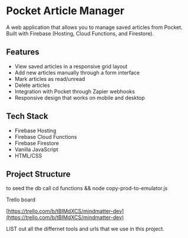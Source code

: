 # Pocket Article Manager

A web application that allows you to manage saved articles from Pocket. Built with Firebase (Hosting, Cloud Functions, and Firestore).

## Features

*   View saved articles in a responsive grid layout
*   Add new articles manually through a form interface
*   Mark articles as read/unread
*   Delete articles
*   Integration with Pocket through Zapier webhooks
*   Responsive design that works on mobile and desktop

## Tech Stack

*   Firebase Hosting
*   Firebase Cloud Functions
*   Firebase Firestore
*   Vanilla JavaScript
*   HTML/CSS

## Project Structure

to seed the db call cd functions && node copy-prod-to-emulator.js

Trello board

[https://trello.com/b/tBIMdXCS/mindmatter-dev](https://trello.com/b/tBIMdXCS/mindmatter-dev)

LIST out all the differnet tools and urls that we use in this project.